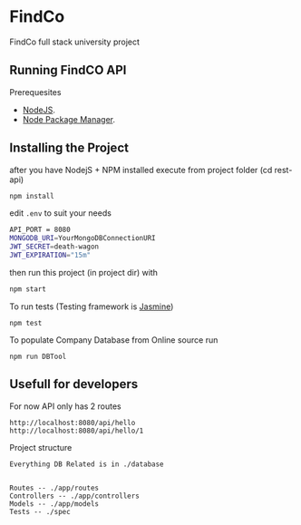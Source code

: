 # FindCo
FindCo full stack university project

## Running FindCO API

Prerequesites
- [NodeJS](https://nodejs.org/en/).
- [Node Package Manager](https://docs.npmjs.com/downloading-and-installing-node-js-and-npm).


## Installing the Project

after you have NodejS + NPM installed execute from project folder (cd rest-api)
```bash
npm install
```


edit ``.env`` to suit your needs
```bash
API_PORT = 8080
MONGODB_URI=YourMongoDBConnectionURI
JWT_SECRET=death-wagon
JWT_EXPIRATION="15m"
```


then run this project (in project dir) with
```bash
npm start
```

To run tests (Testing framework is [Jasmine](https://www.npmjs.com/package/jasmine-node))
```
npm test
```

To populate Company Database from Online source run
```
npm run DBTool
```
## Usefull for developers

For now API only has 2 routes
```
http://localhost:8080/api/hello
http://localhost:8080/api/hello/1
```

Project structure
```
Everything DB Related is in ./database


Routes -- ./app/routes
Controllers -- ./app/controllers
Models -- ./app/models
Tests -- ./spec
